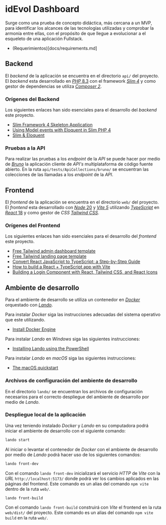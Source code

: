 # idEvol Dashboard
Surge como una prueba de concepto didáctica, más cercana a un MVP, para identificar los alcances de las tecnologías utilizadas y comprobar la armonía entre ellas, con el propósito de que llegue a evolucionar a el esqueleto de una aplicación Fullstack.

- (Requerimientos)[docs/requirements.md]

## Backend
El _backend_ de la aplicación se encuentra en el directorio `api/` del proyecto. El _backend_ esta desarrollado en [_PHP_ 8.3](https://www.php.net/releases/8.3/es.php) con el framework [_Slim 4_](https://www.slimframework.com/docs/v4/) y como gestor de dependencias se utiliza [_Composer 2_](https://getcomposer.org/doc/00-intro.md).

### Orígenes del Backend
Los siguientes enlaces han sido esenciales para el desarrollo del _backend_ este proyecto.
- [Slim Framework 4 Skeleton Application](https://github.com/slimphp/Slim-Skeleton)
- [Using Model events with Eloquent in Slim PHP 4](https://www.enovision.net/using-model-events-eloquent-slim-php)
- [Slim & Eloquent](https://github.com/kladd/slim-eloquent)

### Pruebas a la API
Para realizar las pruebas a los _endpoint_ de la _API_ se puede hacer por medio de [_Bruno_](https://www.usebruno.com/) la aplicación cliente de _API's_ multiplataforma de código fuente abierto. En la ruta `api/tests/ApiCollections/bruno/` se encuentran las colecciones de las llamadas a los _endpoint_ de la _API_.

## Frontend
El _frontend_ de la aplicación se encuentra en el directorio `web/` del proyecto. El _frontend_ esta desarrollado con [_Node_ 20](https://nodejs.org/en/) y [_Vite 5_](https://es.vitejs.dev/) utilizando [_TypeScript_](https://www.typescriptlang.org/) en [_React_ 18](https://es.react.dev/) y como gestor de _CSS_ [_Tailwind CSS_](https://tailwindcss.com/).

### Orígenes del Frontend
Los siguientes enlaces han sido esenciales para el desarrollo del _frontend_ este proyecto.
- [Free Tailwind admin dashboard template](https://github.com/cruip/tailwind-dashboard-template)
- [Free Tailwind landing page template](https://github.com/cruip/tailwind-landing-page-template)
- [Convert React JavaScript to TypeScript: a Step-by-Step Guide](https://www.technigo.io/explained/convert-react-javascript-to-typescript)
- [How to build a React + TypeScript app with Vite](https://blog.logrocket.com/build-react-typescript-app-vite/)
- [Building a Login Component with React, Tailwind CSS, and React Icons](https://medium.com/@ryaddev/building-a-login-component-with-react-tailwind-css-and-react-icons-12cdcb26ed27)

## Ambiente de desarrollo
Para el ambiente de desarrollo se utiliza un contenedor en [_Docker_](https://www.docker.com/) orquestado con [_Lando_](https://docs.lando.dev/getting-started/).

Para instalar _Docker_ siga las instrucciones adecuadas del sistema operativo que este utilizando.
- [Install Docker Engine](https://docs.docker.com/engine/install/)

Para instalar _Lando_ en _Windows_ siga las siguientes instrucciones:
- [Installing Lando using the PowerShell](https://docs.lando.dev/install/windows.html)

Para instalar _Lando_ en _macOS_ siga las siguientes instrucciones:
- [The macOS quickstart](https://docs.lando.dev/install/macos.html)

### Archivos de configuración del ambiente de desarrollo
En el directorio `lando/` se encuentran los archivos de configuración necesarios para el correcto despliegue del ambiente de desarrollo por medio de _Lando_.

### Despliegue local de la aplicación 
Una vez teniendo instalado _Docker_ y _Lando_ en su computadora podrá iniciar el ambiente de desarrollo con el siguiente comando:
```bash
lando start
```

Al iniciar o levantar el contenedor de _Docker_ con el ambiente de desarrollo por medio de _Lando_ podrá hacer uso de los siguientes comandos:

```bash
lando front-dev
```
Con el comando `lando front-dev` inicializará el servicio _HTTP_ de _Vite_ con la _URL_ `http://localhost:5173/` donde podrá ver los cambios aplicados en las páginas del frontend. Este comando es un alias del comando `npm vite` dentro de la ruta `web/`.

```bash
lando front-build
```
Con el comando `lando front-build` construirá con _Vite_ el frontend en la ruta `web/dist/` del proyecto. Este comando es un alias del comando `npm vite build` en la ruta `web/`.
